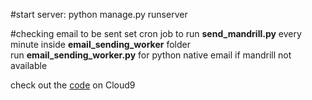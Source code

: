 #start server: 
python manage.py runserver

#checking email to be sent
set cron job to run **send_mandrill.py** every minute inside **email_sending_worker** folder  
run **email_sending_worker.py** for python native email if mandrill not available

check out the [code](https://ide.c9.io/xuefeng_huang/send_email_later_flask) on Cloud9
